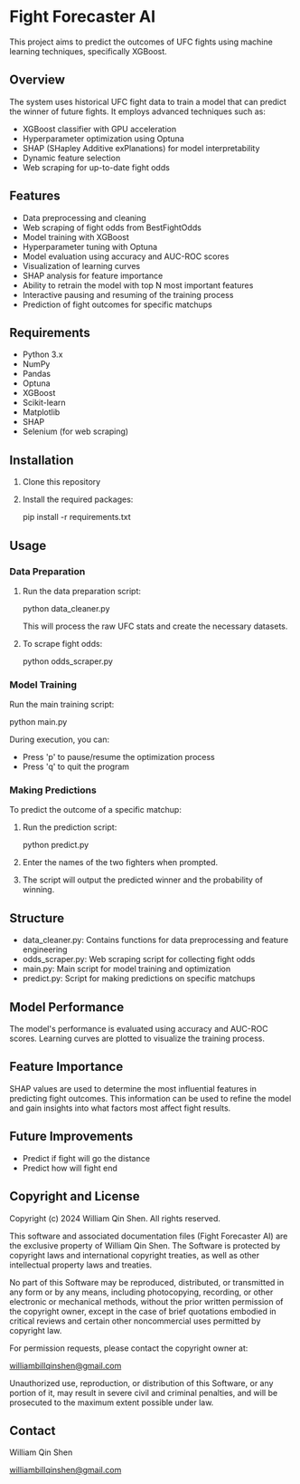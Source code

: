 # Fight Forecaster AI

This project aims to predict the outcomes of UFC fights using machine learning techniques, specifically XGBoost.

## Overview

The system uses historical UFC fight data to train a model that can predict the winner of future fights. It employs advanced techniques such as:

- XGBoost classifier with GPU acceleration
- Hyperparameter optimization using Optuna
- SHAP (SHapley Additive exPlanations) for model interpretability
- Dynamic feature selection
- Web scraping for up-to-date fight odds

## Features

- Data preprocessing and cleaning
- Web scraping of fight odds from BestFightOdds
- Model training with XGBoost
- Hyperparameter tuning with Optuna
- Model evaluation using accuracy and AUC-ROC scores
- Visualization of learning curves
- SHAP analysis for feature importance
- Ability to retrain the model with top N most important features
- Interactive pausing and resuming of the training process
- Prediction of fight outcomes for specific matchups

## Requirements

- Python 3.x
- NumPy
- Pandas
- Optuna
- XGBoost
- Scikit-learn
- Matplotlib
- SHAP
- Selenium (for web scraping)

## Installation

1. Clone this repository
2. Install the required packages:
   
   pip install -r requirements.txt
   

## Usage

### Data Preparation

1. Run the data preparation script:
   
   python data_cleaner.py
   
   This will process the raw UFC stats and create the necessary datasets.

2. To scrape fight odds:
   
   python odds_scraper.py
   

### Model Training

Run the main training script:

python main.py

During execution, you can:
- Press 'p' to pause/resume the optimization process
- Press 'q' to quit the program

### Making Predictions

To predict the outcome of a specific matchup:

1. Run the prediction script:
   
   python predict.py
   

2. Enter the names of the two fighters when prompted.

3. The script will output the predicted winner and the probability of winning.

## Structure

- data_cleaner.py: Contains functions for data preprocessing and feature engineering
- odds_scraper.py: Web scraping script for collecting fight odds
- main.py: Main script for model training and optimization
- predict.py: Script for making predictions on specific matchups

## Model Performance

The model's performance is evaluated using accuracy and AUC-ROC scores. Learning curves are plotted to visualize the training process.

## Feature Importance

SHAP values are used to determine the most influential features in predicting fight outcomes. This information can be used to refine the model and gain insights into what factors most affect fight results.

## Future Improvements

- Predict if fight will go the distance
- Predict how will fight end

## Copyright and License

Copyright (c) 2024 William Qin Shen. All rights reserved.

This software and associated documentation files (Fight Forecaster AI) are the exclusive property of William Qin Shen. The Software is protected by copyright laws and international copyright treaties, as well as other intellectual property laws and treaties.

No part of this Software may be reproduced, distributed, or transmitted in any form or by any means, including photocopying, recording, or other electronic or mechanical methods, without the prior written permission of the copyright owner, except in the case of brief quotations embodied in critical reviews and certain other noncommercial uses permitted by copyright law.

For permission requests, please contact the copyright owner at:

williambillqinshen@gmail.com

Unauthorized use, reproduction, or distribution of this Software, or any portion of it, may result in severe civil and criminal penalties, and will be prosecuted to the maximum extent possible under law.

## Contact

William Qin Shen

williambillqinshen@gmail.com
